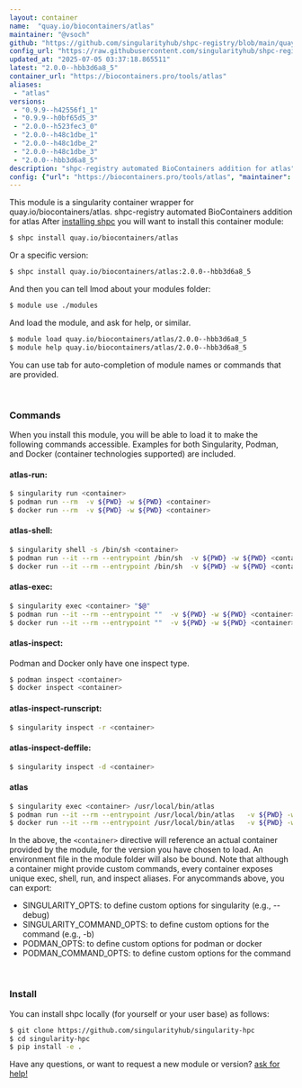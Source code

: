 ```yaml
---
layout: container
name:  "quay.io/biocontainers/atlas"
maintainer: "@vsoch"
github: "https://github.com/singularityhub/shpc-registry/blob/main/quay.io/biocontainers/atlas/container.yaml"
config_url: "https://raw.githubusercontent.com/singularityhub/shpc-registry/main/quay.io/biocontainers/atlas/container.yaml"
updated_at: "2025-07-05 03:37:18.865511"
latest: "2.0.0--hbb3d6a8_5"
container_url: "https://biocontainers.pro/tools/atlas"
aliases:
 - "atlas"
versions:
 - "0.9.9--h42556f1_1"
 - "0.9.9--h0bf65d5_3"
 - "2.0.0--h523fec3_0"
 - "2.0.0--h48c1dbe_1"
 - "2.0.0--h48c1dbe_2"
 - "2.0.0--h48c1dbe_3"
 - "2.0.0--hbb3d6a8_5"
description: "shpc-registry automated BioContainers addition for atlas"
config: {"url": "https://biocontainers.pro/tools/atlas", "maintainer": "@vsoch", "description": "shpc-registry automated BioContainers addition for atlas", "latest": {"2.0.0--hbb3d6a8_5": "sha256:f6917b3182de0ea0d4de3b68bfd13a9360b29573b3a7b01c3d934f3e30322c6e"}, "tags": {"0.9.9--h42556f1_1": "sha256:b356e7fa38d7c7a1cb110479105437c32084a33fedeebfe58c9d8f37fdc50383", "0.9.9--h0bf65d5_3": "sha256:a67db52475ff46c2debb1eb5704f001b1e1130aeca1d12ceb8ed6884d78e50a1", "2.0.0--h523fec3_0": "sha256:76e66fb197ec9cc664427d47650c891b14ce2ba87a14396a68fa6122ba6d449c", "2.0.0--h48c1dbe_1": "sha256:7bc2d77ea409ce6d49e2434d2acc82f5787384942e13a1cc87319d8eb522322b", "2.0.0--h48c1dbe_2": "sha256:f441ef01f768c0918e3e71610f2f39191133ef394bcef02089e6d4420799e5dc", "2.0.0--h48c1dbe_3": "sha256:2513f94d98f5bdcfc22516d490964ae4e567977cd81bbaaf53d050810c7d3ffa", "2.0.0--hbb3d6a8_5": "sha256:f6917b3182de0ea0d4de3b68bfd13a9360b29573b3a7b01c3d934f3e30322c6e"}, "docker": "quay.io/biocontainers/atlas", "aliases": {"atlas": "/usr/local/bin/atlas"}}
---
```


This module is a singularity container wrapper for quay.io/biocontainers/atlas.
shpc-registry automated BioContainers addition for atlas
After [installing shpc](#install) you will want to install this container module:


```bash
$ shpc install quay.io/biocontainers/atlas
```

Or a specific version:

```bash
$ shpc install quay.io/biocontainers/atlas:2.0.0--hbb3d6a8_5
```

And then you can tell lmod about your modules folder:

```bash
$ module use ./modules
```

And load the module, and ask for help, or similar.

```bash
$ module load quay.io/biocontainers/atlas/2.0.0--hbb3d6a8_5
$ module help quay.io/biocontainers/atlas/2.0.0--hbb3d6a8_5
```

You can use tab for auto-completion of module names or commands that are provided.

<br>

### Commands

When you install this module, you will be able to load it to make the following commands accessible.
Examples for both Singularity, Podman, and Docker (container technologies supported) are included.

#### atlas-run:

```bash
$ singularity run <container>
$ podman run --rm  -v ${PWD} -w ${PWD} <container>
$ docker run --rm  -v ${PWD} -w ${PWD} <container>
```

#### atlas-shell:

```bash
$ singularity shell -s /bin/sh <container>
$ podman run --it --rm --entrypoint /bin/sh  -v ${PWD} -w ${PWD} <container>
$ docker run --it --rm --entrypoint /bin/sh  -v ${PWD} -w ${PWD} <container>
```

#### atlas-exec:

```bash
$ singularity exec <container> "$@"
$ podman run --it --rm --entrypoint ""  -v ${PWD} -w ${PWD} <container> "$@"
$ docker run --it --rm --entrypoint ""  -v ${PWD} -w ${PWD} <container> "$@"
```

#### atlas-inspect:

Podman and Docker only have one inspect type.

```bash
$ podman inspect <container>
$ docker inspect <container>
```

#### atlas-inspect-runscript:

```bash
$ singularity inspect -r <container>
```

#### atlas-inspect-deffile:

```bash
$ singularity inspect -d <container>
```


#### atlas

```bash
$ singularity exec <container> /usr/local/bin/atlas
$ podman run --it --rm --entrypoint /usr/local/bin/atlas   -v ${PWD} -w ${PWD} <container> -c " $@"
$ docker run --it --rm --entrypoint /usr/local/bin/atlas   -v ${PWD} -w ${PWD} <container> -c " $@"
```



In the above, the `<container>` directive will reference an actual container provided
by the module, for the version you have chosen to load. An environment file in the
module folder will also be bound. Note that although a container
might provide custom commands, every container exposes unique exec, shell, run, and
inspect aliases. For anycommands above, you can export:

 - SINGULARITY_OPTS: to define custom options for singularity (e.g., --debug)
 - SINGULARITY_COMMAND_OPTS: to define custom options for the command (e.g., -b)
 - PODMAN_OPTS: to define custom options for podman or docker
 - PODMAN_COMMAND_OPTS: to define custom options for the command

<br>

### Install

You can install shpc locally (for yourself or your user base) as follows:

```bash
$ git clone https://github.com/singularityhub/singularity-hpc
$ cd singularity-hpc
$ pip install -e .
```

Have any questions, or want to request a new module or version? [ask for help!](https://github.com/singularityhub/singularity-hpc/issues)
